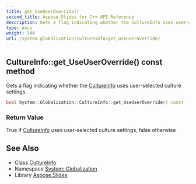 ```yaml
---
title: get_UseUserOverride()
second_title: Aspose.Slides for C++ API Reference
description: Gets a flag indicating whether the CultureInfo uses user-selected culture settings.
type: docs
weight: 144
url: /system.globalization/cultureinfo/get_useuseroverride/
---
```

## CultureInfo::get_UseUserOverride() const method


Gets a flag indicating whether the [CultureInfo](../) uses user-selected culture settings.

```cpp
bool System::Globalization::CultureInfo::get_UseUserOverride() const
```


### Return Value

True if [CultureInfo](../) uses user-selected culture settings, false otherwise

## See Also

* Class [CultureInfo](../)
* Namespace [System::Globalization](../../)
* Library [Aspose.Slides](../../../)